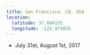 ```yaml
---
title: San Francisco, CA, USA
location:
  latitude: 37.804155
  longitude: -122.474835
---
```


+ July 31st, August 1st, 2017
